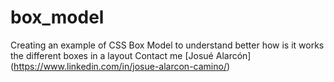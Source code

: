 # box_model
Creating an example of CSS Box Model to understand better how is it works the different boxes in a layout
Contact me [Josué Alarcón] (https://www.linkedin.com/in/josue-alarcon-camino/)